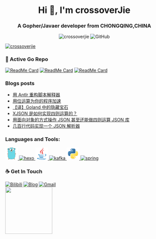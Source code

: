 <h1 align="center">Hi 👋, I'm crossoverJie</h1>
<h3 align="center">A Gopher/Javaer developer from CHONGQING,CHINA</h3>

<p align="center"> <img src="https://komarev.com/ghpvc/?username=crossoverjie&label=Profile%20views&color=3399FF&style=flat" alt="crossoverjie" /> 

  <img alt="GitHub" src="https://img.shields.io/badge/dynamic/json?logo=github&label=GitHub+Followers&labelColor=282c34&color=E5FFCC&query=%24.data.totalSubs&url=https%3A%2F%2Fapi.spencerwoo.com%2Fsubstats%2F%3Fsource%3Dgithub%26queryKey%3Dcrossoverjie&longCache=true"/>
 
</p>

<p align="left"> <a href="https://github.com/ryo-ma/github-profile-trophy"><img src="https://github-profile-trophy.vercel.app/?username=crossoverjie" alt="crossoverjie" /></a> </p>



### 👀 Active Go Repo

[![ReadMe Card](https://github-readme-stats.vercel.app/api/pin/?username=crossoverjie&repo=gjson)](https://github.com/crossoverJie/gjson)
[![ReadMe Card](https://github-readme-stats.vercel.app/api/pin/?username=crossoverjie&repo=ptg)](https://github.com/crossoverJie/ptg)
[![ReadMe Card](https://github-readme-stats.vercel.app/api/pin/?username=crossoverjie&repo=gscript)](https://github.com/crossoverJie/gscript)



### Blogs posts
<!-- BLOG-POST-LIST:START -->
- [用 Antlr 重构脚本解释器](http://crossoverjie.top/2022/08/08/gscript/gscript02-antlr-statement/)
- [用位运算为你的程序加速](http://crossoverjie.top/2022/08/01/gjson/xjson04-bitwisee-operation/)
- [【译】Goland 中的隐藏宝石](http://crossoverjie.top/2022/07/28/translation/hidden-gems-goland/)
- [XJSON 是如何实现四则运算的？](http://crossoverjie.top/2022/07/12/gjson/xjson03/)
- [用面向对象的方式操作 JSON 甚至还能做四则运算 JSON 库](http://crossoverjie.top/2022/07/04/gjson/gjson02/)
- [几百行代码实现一个 JSON 解析器](http://crossoverjie.top/2022/06/28/gjson/gjson01/)
<!-- BLOG-POST-LIST:END -->


<h3 align="left">Languages and Tools:</h3>
<p align="left"> <a href="https://golang.org" target="_blank"> <img src="https://raw.githubusercontent.com/devicons/devicon/master/icons/go/go-original.svg" alt="go" width="40" height="40"/> </a> <a href="hexo.io/" target="_blank"> <img src="https://www.vectorlogo.zone/logos/hexoio/hexoio-icon.svg" alt="hexo" width="40" height="40"/> </a> <a href="https://www.java.com" target="_blank"> <img src="https://raw.githubusercontent.com/devicons/devicon/master/icons/java/java-original.svg" alt="java" width="40" height="40"/> </a> <a href="https://kafka.apache.org/" target="_blank"> <img src="https://www.vectorlogo.zone/logos/apache_kafka/apache_kafka-icon.svg" alt="kafka" width="40" height="40"/> </a> <a href="https://www.python.org" target="_blank"> <img src="https://raw.githubusercontent.com/devicons/devicon/master/icons/python/python-original.svg" alt="python" width="40" height="40"/> </a> <a href="https://spring.io/" target="_blank"> <img src="https://www.vectorlogo.zone/logos/springio/springio-icon.svg" alt="spring" width="40" height="40"/> </a> </p>


<!--
<p>&nbsp;<img align="center" src="https://github-readme-stats.vercel.app/api?username=crossoverjie&show_icons=true&locale=en" alt="crossoverjie" /></p>
-->

### ☕ Get In Touch
[![Bilibili](https://img.shields.io/badge/-Bilibili-c13584?style=flat&labelColor=c13584&logo=instagram&logoColor=white)](https://space.bilibili.com/42339430)
[![Blog](https://img.shields.io/badge/Blog-Gopher%2FJavaer-orange)](https://crossoverjie.top/)
[![Gmail](https://img.shields.io/badge/-Gmail-c14438?style=flat&logo=Gmail&logoColor=white)](mailto:crossoverjie@gmail.com)
<br/>
<img src="https://crossoverjie.top/uploads/index4.jpg" style="width:150px;height:150px;" />
